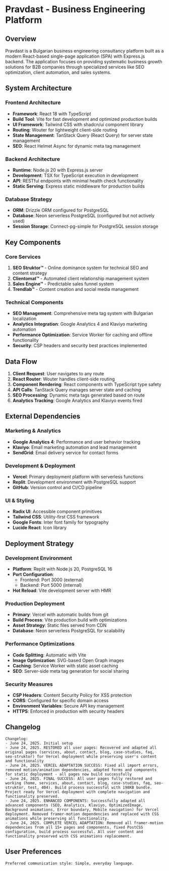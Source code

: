 # Pravdast - Business Engineering Platform

## Overview

Pravdast is a Bulgarian business engineering consultancy platform built as a modern React-based single-page application (SPA) with Express.js backend. The application focuses on providing systematic business growth solutions for B2B companies through specialized services like SEO optimization, client automation, and sales systems.

## System Architecture

### Frontend Architecture
- **Framework**: React 18 with TypeScript
- **Build Tool**: Vite for fast development and optimized production builds
- **UI Framework**: Tailwind CSS with shadcn/ui component library
- **Routing**: Wouter for lightweight client-side routing
- **State Management**: TanStack Query (React Query) for server state management
- **SEO**: React Helmet Async for dynamic meta tag management

### Backend Architecture
- **Runtime**: Node.js 20 with Express.js server
- **Development**: TSX for TypeScript execution in development
- **API**: RESTful endpoints with minimal health check functionality
- **Static Serving**: Express static middleware for production builds

### Database Strategy
- **ORM**: Drizzle ORM configured for PostgreSQL
- **Database**: Neon serverless PostgreSQL (configured but not actively used)
- **Session Storage**: Connect-pg-simple for PostgreSQL session storage

## Key Components

### Core Services
1. **SEO Struktor™** - Online dominance system for technical SEO and content strategy
2. **Clientomat™** - Automated client relationship management system
3. **Sales Engine™** - Predictable sales funnel system
4. **Trendlab™** - Content creation and social media management

### Technical Components
- **SEO Management**: Comprehensive meta tag system with Bulgarian localization
- **Analytics Integration**: Google Analytics 4 and Klaviyo marketing automation
- **Performance Optimization**: Service Worker for caching and offline functionality
- **Security**: CSP headers and security best practices implemented

## Data Flow

1. **Client Request**: User navigates to any route
2. **React Router**: Wouter handles client-side routing
3. **Component Rendering**: React components with TypeScript type safety
4. **API Calls**: TanStack Query manages server state and caching
5. **SEO Processing**: Dynamic meta tags generated based on route
6. **Analytics Tracking**: Google Analytics and Klaviyo events fired

## External Dependencies

### Marketing & Analytics
- **Google Analytics 4**: Performance and user behavior tracking
- **Klaviyo**: Email marketing automation and lead management
- **SendGrid**: Email delivery service for contact forms

### Development & Deployment
- **Vercel**: Primary deployment platform with serverless functions
- **Replit**: Development environment with PostgreSQL support
- **GitHub**: Version control and CI/CD pipeline

### UI & Styling
- **Radix UI**: Accessible component primitives
- **Tailwind CSS**: Utility-first CSS framework
- **Google Fonts**: Inter font family for typography
- **Lucide React**: Icon library

## Deployment Strategy

### Development Environment
- **Platform**: Replit with Node.js 20, PostgreSQL 16
- **Port Configuration**: 
  - Frontend: Port 3000 (external)
  - Backend: Port 5000 (internal)
- **Hot Reload**: Vite development server with HMR

### Production Deployment
- **Primary**: Vercel with automatic builds from git
- **Build Process**: Vite production build with optimizations
- **Asset Strategy**: Static files served from CDN
- **Database**: Neon serverless PostgreSQL for scalability

### Performance Optimizations
- **Code Splitting**: Automatic with Vite
- **Image Optimization**: SVG-based Open Graph images
- **Caching**: Service Worker with static asset caching
- **SEO**: Server-side meta tag generation for social sharing

### Security Measures
- **CSP Headers**: Content Security Policy for XSS protection
- **CORS**: Configured for specific domain access
- **Environment Variables**: Secure API key management
- **HTTPS**: Enforced in production with security headers

## Changelog

```
Changelog:
- June 24, 2025. Initial setup
- June 24, 2025. RESTORED all user pages: Recovered and adapted all original pages (services, about, contact, blog, case-studies, faq, seo-struktor) for Vercel deployment while preserving user's content and functionality
- June 24, 2025. VERCEL ADAPTATION SUCCESS: Fixed all import errors, removed motion/animation dependencies, adapted forms and components for static deployment - all pages now build successfully
- June 24, 2025. FINAL SUCCESS: All user pages fully restored and working (home, services, about, contact, blog, case-studies, faq, seo-struktor, test, 404). Build process successful with 198KB bundle. Project ready for Vercel deployment with complete navigation and functionality preserved.
- June 24, 2025. ENHANCED COMPONENTS: Successfully adapted all advanced components (SEO, Analytics, Klaviyo, OptimizedImage, Background animations, Error boundary, Mobile navigation) for Vercel deployment. Removed framer-motion dependencies and replaced with CSS animations while preserving all functionality.
- June 24, 2025. COMPLETE VERCEL ADAPTATION: Removed all framer-motion dependencies from all 15+ pages and components, fixed PostCSS configuration, build process successful. All user content and functionality preserved with CSS animations replacement.
```

## User Preferences

```
Preferred communication style: Simple, everyday language.
```